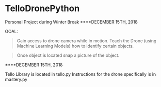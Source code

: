 # TelloDronePython
Personal Project during Winter Break
****DECEMBER 15TH, 2018

GOAL: 

>Gain access to drone camera while in motion.
>Teach the Drone (using Machine Learning Models)
  how to identify certain objects. 
  
>Once object is located
  snap a picture of the object.
  
  ****DECEMBER 15TH, 2018
  
Tello Library is located in tello.py
Instructions for the drone specifically is in mastery.py

